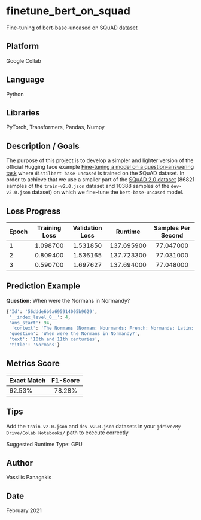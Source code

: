 # finetune_bert_on_squad
Fine-tuning of bert-base-uncased on SQuAD dataset  

## Platform
Google Collab

## Language
Python

## Libraries
PyTorch, Transformers, Pandas, Numpy

## Description / Goals
The purpose of this project is to develop a simpler and lighter version of the official Hugging face example [Fine-tuning a model on a question-answering task](https://github.com/huggingface/notebooks/blob/master/examples/question_answering.ipynb) where `distilbert-base-uncased` is trained on the SQuAD dataset.
In order to achieve that we use a smaller part of the [SQuAD 2.0 dataset](https://rajpurkar.github.io/SQuAD-explorer/) (86821 samples of the `train-v2.0.json` dataset and 10388 samples of the `dev-v2.0.json` dataset)  on which we fine-tune the `bert-base-uncased` model. 

## Loss Progress

| Epoch	| Training Loss | Validation Loss	| Runtime	| Samples Per Second |
| --- | :---: | :---: | :---: | :---: |
| 1	| 1.098700	| 1.531850	| 137.695900	| 77.047000 |
| 2	| 0.809400	| 1.536165	| 137.723300	| 77.031000 |
| 3	| 0.590700	| 1.697627	| 137.694000	| 77.048000 |

## Prediction Example

**Question:** When were the Normans in Normandy? <br>

```python
{'Id': '56ddde6b9a695914005b9629',
 '__index_level_0__': 4,
 'ans_start': 94,
  'context': 'The Normans (Norman: Nourmands; French: Normands; Latin: Normanni) were the people who in the 10th and 11th centuries gave their name to Normandy, a region in       France. They were descended from Norse ("Norman" comes from "Norseman") raiders and pirates from Denmark, Iceland and Norway who, under their leader Rollo, agreed to swear fealty to King Charles III of West Francia. Through generations of assimilation and mixing with the native Frankish and Roman-Gaulish populations, their descendants would gradually merge with the Carolingian-based cultures of West Francia. The distinct cultural and ethnic identity of the Normans emerged initially in the first half of the 10th century, and it continued to evolve over the succeeding centuries.',
 'question': 'When were the Normans in Normandy?',
 'text': '10th and 11th centuries',
 'title': 'Normans'}
 ```


## Metrics Score

| Exact Match | F1-Score |
| --- | :---: |
| 62.53% | 78.28% |

## Tips
Add the `train-v2.0.json` and `dev-v2.0.json` datasets in your `gdrive/My Drive/Colab Notebooks/` path to execute correctly

Suggested Runtime Type: GPU

## Author
Vassilis Panagakis

## Date
February 2021
